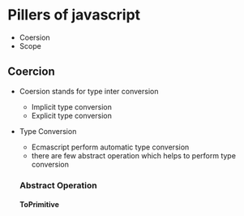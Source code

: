 # Pillers of javascript

- Coersion
- Scope

## Coercion

- Coersion stands for type inter conversion

  - Implicit type conversion
  - Explicit type conversion

- Type Conversion
  - Ecmascript perform automatic type conversion
  - there are few abstract operation which helps to perform type conversion

  ### Abstract Operation

  #### ToPrimitive
   